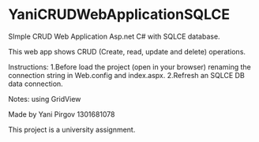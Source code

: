 YaniCRUDWebApplicationSQLCE
==============================

SImple CRUD Web Application Asp.net C# with SQLCE database.

This web app shows CRUD (Create, read, update and delete) operations.

Instructions:
1.Before load the project (open in your browser) renaming the connection string in Web.config and
index.aspx.
2.Refresh an SQLCE DB data connection.

Notes:
using GridView

Made by Yani Pirgov 1301681078

This project is a university assignment.
